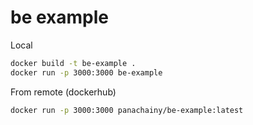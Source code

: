 # be example

Local

```sh
docker build -t be-example .
docker run -p 3000:3000 be-example
```

From remote (dockerhub)

```sh
docker run -p 3000:3000 panachainy/be-example:latest
```
